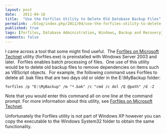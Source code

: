```yaml
---
layout: post
date:   2011-04-16
title:  "Use the Forfiles Utility to Delete Old Database Backup Files"
permalink: ./blog/index.php/2011/04/use-the-forfiles-utility-to-delete-old-database-backup-files/
published: true
tags: [forfiles, Database Administration, Windows, Backup and Recovery]
comments: false
---
```

I came across a tool that some might find useful.  The [Forfiles on Microsoft Technet](http://technet.microsoft.com/en-us/library/cc753551(WS.10).aspx) utility (forfiles.exe) is preinstalled with Windows Server 2003 and later.  Forfiles enables batch processing of files.  One use of this utility would be to delete old backup files to remove dependencies on items such as VBScript objects.  For example, the following command uses Forfiles to delete all .bak files that are two days old or older in the E:\MyBackup folder:

``` text
forfiles /p "E:\MyBackup" /m "*.bak" /c "cmd /c del /Q @path" /d -2
```

Note that you would enter this command all on one line at the command prompt. For more information about this utility, see [Forfiles on Microsoft Technet](http://technet.microsoft.com/en-us/library/cc753551(WS.10).aspx).

Unfortunately the Forfiles utility is not part of Windows XP however you can copy the executable to the Windows System32 folder to obtain the same functionality.
